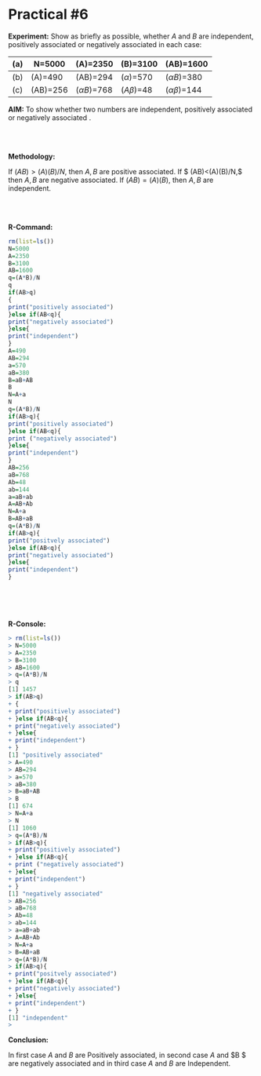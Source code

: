 # Practical #6

**Experiment:** Show as briefly as possible, whether  $A$ and $B$ are independent, positively associated or negatively associated  in each case:

| (a)  | N=5000   | (A)=2350         | (B)=3100       | (AB)=1600            |
| ---- | -------- | ---------------- | -------------- | -------------------- |
| (b)  | (A)=490  | (AB)=294         | ($\alpha$)=570 | ($\alpha B$)=380     |
| (c)  | (AB)=256 | ($\alpha B$)=768 | ($A\beta$)=48  | ($\alpha \beta$)=144 |


**AIM:** To show whether two numbers are independent, positively associated or negatively associated .

<br>


<br>

**Methodology:** 

If $(AB) > (A)(B)/N$, then $A, B$ are positive associated.
If $ (AB)<(A)(B)/N,$ then $A, B$ are negative associated.
If $(AB)=(A)(B),$ then $A,B$ are independent.

<br>

<br>

**R-Command:** 

```r
rm(list=ls())
N=5000
A=2350
B=3100
AB=1600
q=(A*B)/N
q
if(AB>q)
{
print("positively associated")
}else if(AB<q){
print("negatively associated")
}else{
print("independent")
}
A=490
AB=294
a=570
aB=380
B=aB+AB
B
N=A+a
N
q=(A*B)/N
if(AB>q){
print("positively associated")
}else if(AB<q){
print ("negatively associated")
}else{
print("independent")
}
AB=256
aB=768
Ab=48
ab=144
a=aB+ab
A=AB+Ab
N=A+a
B=AB+aB
q=(A*B)/N
if(AB>q){
print("positvely associated")
}else if(AB<q){
print("negatively associated")
}else{
print("independent")
}
```

<br>

<br>

<br>

**R-Console:**

```R
> rm(list=ls())
> N=5000
> A=2350
> B=3100
> AB=1600
> q=(A*B)/N
> q
[1] 1457
> if(AB>q)
+ {
+ print("positively associated")
+ }else if(AB<q){
+ print("negatively associated")
+ }else{
+ print("independent")
+ }
[1] "positively associated"
> A=490
> AB=294
> a=570
> aB=380
> B=aB+AB
> B
[1] 674
> N=A+a
> N
[1] 1060
> q=(A*B)/N
> if(AB>q){
+ print("positively associated")
+ }else if(AB<q){
+ print ("negatively associated")
+ }else{
+ print("independent")
+ }
[1] "negatively associated"
> AB=256
> aB=768
> Ab=48
> ab=144
> a=aB+ab
> A=AB+Ab
> N=A+a
> B=AB+aB
> q=(A*B)/N
> if(AB>q){
+ print("positvely associated")
+ }else if(AB<q){
+ print("negatively associated")
+ }else{
+ print("independent")
+ }
[1] "independent"
> 
```



**Conclusion:**

In first case $A$ and $B$ are Positively associated, in second case $A$ and $B $ are negatively associated and in third case $A$ and $B$ are Independent.